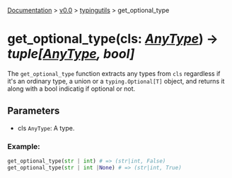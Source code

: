 [Documentation](/docs/documentation.md) >
 [v0.0](/docs/0.0/version.md) >
  [typingutils](/docs/0.0/typingutils/module.md) >
   get_optional_type

# get_optional_type(cls: _[AnyType](any_type.md)_) -> _tuple[[AnyType](any_type.md), bool]_

The `get_optional_type` function extracts any types from `cls` regardless if it's an ordinary type, a union or a `typing.Optional[T]` object, and returns it along with a bool indicatig if optional or not.

## Parameters

- cls `AnyType`: A type.

### Example:
```python
get_optional_type(str | int) # => (str|int, False)
get_optional_type(str | int |None) # => (str|int, True)
```